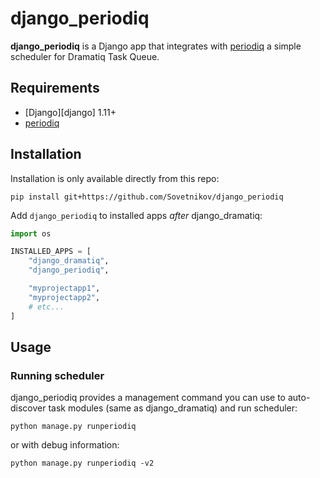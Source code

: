 # django_periodiq

**django_periodiq** is a Django app that integrates with [periodiq](https://gitlab.com/bersace/periodiq) a simple scheduler for Dramatiq Task Queue.


## Requirements

* [Django][django] 1.11+
* [periodiq](https://gitlab.com/bersace/periodiq)

## Installation
Installation is only available directly from this repo:

    pip install git+https://github.com/Sovetnikov/django_periodiq

Add `django_periodiq` to installed apps *after* django_dramatiq:

``` python
import os

INSTALLED_APPS = [
    "django_dramatiq",
    "django_periodiq",

    "myprojectapp1",
    "myprojectapp2",
    # etc...
]
```

## Usage

### Running scheduler

django_periodiq provides a management command you can use to
auto-discover task modules (same as django_dramatiq) and run scheduler:

    python manage.py runperiodiq

or with debug information:


    python manage.py runperiodiq -v2
